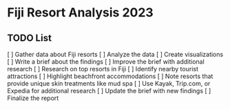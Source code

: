 # Fiji Resort Analysis 2023

## TODO List
[ ] Gather data about Fiji resorts
[ ] Analyze the data
[ ] Create visualizations
[ ] Write a brief about the findings
[ ] Improve the brief with additional research
[ ] Research on top resorts in Fiji
[ ] Identify nearby tourist attractions
[ ] Highlight beachfront accommodations
[ ] Note resorts that provide unique skin treatments like mud spa
[ ] Use Kayak, Trip.com, or Expedia for additional research
[ ] Update the brief with new findings
[ ] Finalize the report